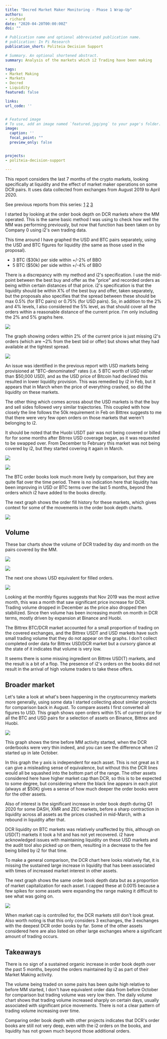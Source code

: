 ```yaml
---
title: "Decred Market Maker Monitoring - Phase 1 Wrap-Up"
authors:
- richard
date: "2020-04-20T00:00:00Z"
doi: ""

# Publication name and optional abbreviated publication name.
# publication: In Pi Research
publication_short: Politeia Decision Support

# Summary. An optional shortened abstract.
summary: Analysis of the markets which i2 Trading have been making

tags:
- Market Making
- Markets
- Decred
- Liquidity
featured: false

links:
url_code: ''


# Featured image
# To use, add an image named `featured.jpg/png` to your page's folder. 
image:
  caption: ''
  focal_point: ""
  preview_only: false


projects:
- politeia-decision-support

---
```


This report considers the last 7 months of the crypto markets, looking specifically at liquidity and the effect of market maker operations on some DCR pairs. It uses data collected from exchanges from August 2019 to April 2020.

See previous reports from this series: [1](/publication/orderbook-analysis/) [2](/publication/mm-tracking-1/) [3](https://github.com/RichardRed0x/exchange-data/blob/master/mm-tracking2/market-making-update2.md)

I started by looking at the order book depth on DCR markets where the MM operated. This is the same basic method I was using to check how well the MM was performing previously, but now that function has been taken on by Company 0 using i2's own trading data.

This time around I have graphed the USD and BTC pairs separately, using the USD and BTC figures for liquidity (the same as those used in the proposal).

- 3 BTC ($30k) per side within +/-2% of BBO
- 5 BTC ($50k) per side within +/-4% of BBO

There is a discrepancy with my method and i2's specification. I use the mid-point between the best buy and offer as the "price" and recorded orders as being within certain distances of that price. i2's specification is that the liquidity should be within X% of the best buy and offer, taken separately, but the proposals also specifies that the spread between these should be max 0.5% (for BTC pairs) or 0.75% (for USD pairs). So, in addition to the 2% and 4% levels, I also considered the 5% level, as that should cover all the orders within a reasonable distance of the current price. I'm only including the 2% and 5% graphs here.

![](depth-usd-2.png)

The graph showing orders within 2% of the current price is just missing i2's orders (which are ~2% from the best bid or offer) but shows what they had available at the tightest spread. 

![](depth-usd-5.png)

An issue was identified in the previous report with USD markets being provisioned at "BTC-denominated" rates (i.e. 5 BTC worth of USD rather than $50,000 USD), and as the USD price of Bitcoin had declined this resulted in lower liquidity provision. This was remedied by i2 in Feb, but it appears that in March when the price of everything crashed, so did the liquidity on these markets. 

The other thing which comes across about the USD markets is that the buy and sell sides followed very similar trajectories. This coupled with how closely the line follows the 50k requirement in Feb on Bittrex suggests to me that there were very few open orders on those markets that weren't belonging to i2. 

It should be noted that the Huobi USDT pair was not being covered or billed for for some months after Bitrrex USD coverage began, as it was requested to be swapped over. From December to February this market was not being covered by i2, but they started covering it again in March.

![](depth-btc-2.png)

![](depth-btc-5.png)

The BTC order books look much more lively by comparison, but they are quite flat over the time period. There is no indication here that liquidity has been improving in USD or BTC terms over the last 5 months, beyond the orders which i2 have added to the books directly.

The next graph shows the order fill history for these markets, which gives context for some of the movements in the order book depth charts.

![](order-fill-history.png)

## Volume

These bar charts show the volume of DCR traded by day and month on the pairs covered by the MM.

![](DCR-volume.png)

![](DCR-volume-month.png)

The next one shows USD equivalent for filled orders.

![](USD-volume-month.png)

Looking at the monthly figures suggests that Nov 2019 was the most active month, this was a month that saw significant price increase for DCR. Trading volume dropped in December as the price also dropped then stabilized. Since then volume has been increasing month on month in DCR terms, mostly driven by expansion at Binance and Huobi.

The Bittrex BTC/DCR market accounted for a small proportion of trading on the covered exchanges, and the Bittrex USDT and USD markets have such small trading volume that they do not appear on the graphs. I don't collect completed order data for Bittrex USD/DCR market but a cursory glance at the state of it indicates that volume is very low.

It seems there is some missing ingredient on Bittrex USD(T) markets, and the result is a bit of a flop. The presence of i2's orders on the books did not result in the arrival of high volume traders to take these offers. 

## Broader market

Let's take a look at what's been happening in the cryptocurrency markets more generally, using some data I started collecting about similar projects for comparison back in August. To compare assets I first converted all figures to USD. This graph shows open orders within 5% of current price for all the BTC and USD pairs for a selection of assets on Binance, Bittrex and Huobi.

![](assets-liquidity-by-pair-5.png)

This graph shows the time before MM activity started, when the DCR orderbooks were very thin indeed, and you can see the difference when i2 started up in late October.

In this graph the y axis is independent for each asset. This is not great as it can give a misleading sense of equivalence, but without this the DCR lines would all be squashed into the bottom part of the range. The other assets considered here have higher market cap than DCR, so this is to be expected to some degree, but considering where the black line appears in each plot (always at $50K) gives a sense of how much deeper the order books were for the other assets.

Also of interest is the significant increase in order book depth during Q1 2020 for some DASH, XMR and ZEC markets, before a sharp contraction in liquidity across all assets as the prices crashed in mid-March, with a rebound in liquidity after that.

DCR liquidity on BTC markets was relatively unaffected by this, although on USD(T) markets it took a hit and has not yet recovered. i2 have acknowledged issues with maintaining liquidity on these USD markets and the audit tool also picked up on them, resulting in a decrease to the fee being billed by i2 for that time.

To make a general comparison, the DCR chart here looks relatively flat, it is missing the sustained large increase in liquidity that has been associated with times of increased market interest in other assets. 

The next graph shows the same order book depth data but as a proportion of market capitalization for each asset. I capped these at 0.0015 because a few spikes for some assets were expanding the range making it difficult to see what was going on. 

![](assets-liquidity-by-mcap-5.png)

When market cap is controlled for, the DCR markets still don't look great. Also worth noting is that this only considers 3 exchanges, the 3 exchanges with the deepest DCR order books by far. Some of the other assets considered here are also listed on other large exchanges where a significant amount of trading occurs.

## Takeaways

There is no sign of a sustained organic increase in order book depth over the past 5 months, beyond the orders maintained by i2 as part of their Market Making activity.

The volume being traded on some pairs has been quite high relative to before MM started, I don't have equivalent order data from before October for comparison but trading volume was very low then. The daily volume chart shows that trading volume increased sharply on certain days, usually associated with significant price movements. There is not a clear pattern of trading volume increasing over time.

Comparing order book depth with other projects indicates that DCR's order books are still not very deep, even with the i2 orders on the books, and liquidity has not grown much beyond those additional orders.
